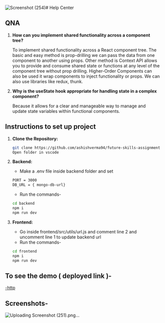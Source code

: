 ![Screenshot (254)](https://github.com/user-attachments/assets/eef0f4ec-747e-4e74-b1ef-658d71ce07a3)# Help Center

## QNA

1. **How can you implement shared functionality across a component tree?**

   To implement shared functionality across a React component tree. The basic and easy method is prop-drilling we can pass the data from one component to another using props. Other method is Context API allows you to provide and consume shared state or functions at any level of the component tree without prop drilling. Higher-Order Components can also be used it  wrap components to inject functionality or props. We can also use libraries like redux, thunk.

   

2. **Why is the useState hook appropriate for handling state in a complex component?**

   Because it allows for a clear and manageable way to manage and update state variables within functional components.


## Instructions to set up project

1. **Clone the Repository:**

   ```bash
   git clone https://github.com/ashishverma94/future-skills-assignment.git
   Open folder in vscode
   ```

2. **Backend:**

   - Make a .env file inside backend folder and set

   ```bash
   PORT = 3000
   DB_URL = { mongo-db-url}
   ```

   - Run the commands-

   ```bash
   cd backend
   npm i
   npm run dev
   ```

3. **Frontend:**
   - Go inside frontend/src/utils/url.js  and comment line 2 and uncomment line 1 to update backend url 
   - Run the commands-
   ```bash
   cd frontend
   npm i
   npm run dev
   ```

## To see the demo ( deployed link )-

[-http](https://future-skills-assignment-7rnp.vercel.app/)

## Screenshots-

![Uploading Screenshot (251).png…]()




